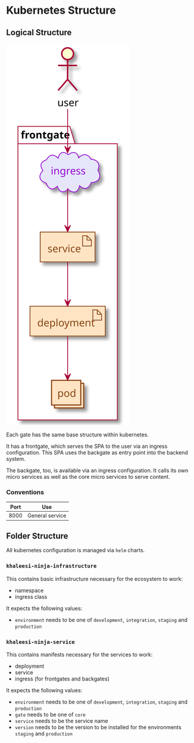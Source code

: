 # Kubernetes Structure

## Logical Structure

![Kubernetes Folder Structure](/documentation/images/kubernetes-logical-structure.svg)

Each gate has the same base structure within kubernetes.

It has a frontgate, which serves the SPA to the user via an ingress configuration.
This SPA uses the backgate as entry point into the backend system.

The backgate, too, is available via an ingress configuration.
It calls its own micro services as well as the core micro services to serve content.

### Conventions

| Port | Use                     |
| ---- | ----------------------- |
| 8000 | General service         |

## Folder Structure

All kubernetes configuration is managed via `helm` charts.

### `khaleesi-ninja-infrastructure`

This contains basic infrastructure necessary for the ecosystem to work:

* namespace
* ingress class

It expects the following values:

* `environment` needs to be one of `development`, `integration`, `staging` and `production`

### `khaleesi-ninja-service`

This contains manifests necessary for the services to work:

* deployment
* service
* ingress (for frontgates and backgates)

It expects the following values:

* `environment` needs to be one of `development`, `integration`, `staging` and `production`
* `gate` needs to be one of `core`
* `service` needs to be the service name
* `version` needs to be the version to be installed for the environments `staging` and `production`
